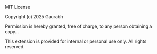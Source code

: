 MIT License

Copyright (c) 2025 Gaurabh

Permission is hereby granted, free of charge, to any person obtaining a copy...

This extension is provided for internal or personal use only. All rights reserved.